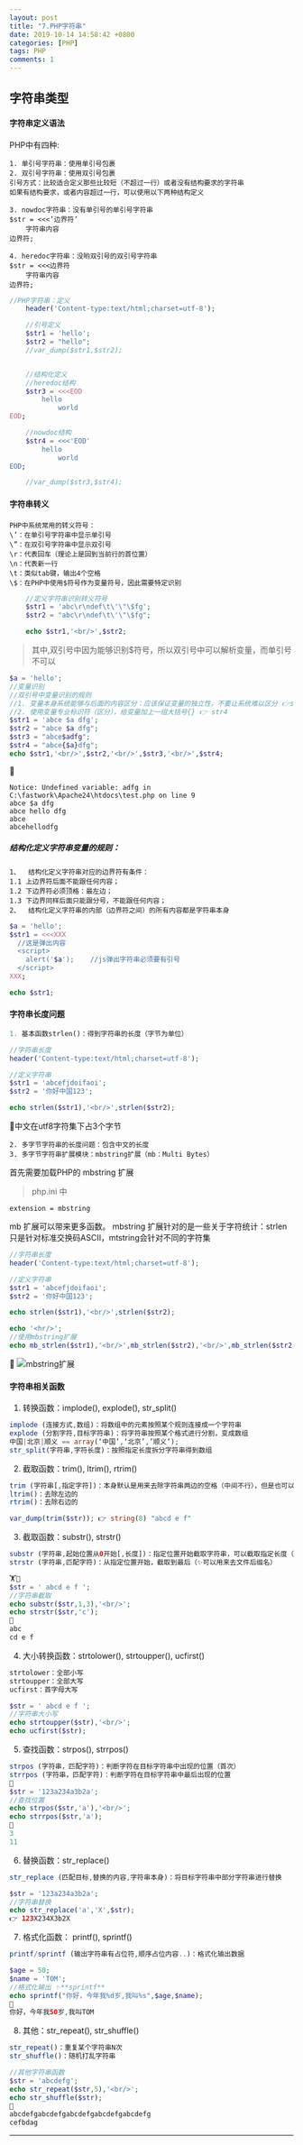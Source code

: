 ```yaml
---
layout: post
title: "7.PHP字符串"
date: 2019-10-14 14:58:42 +0800
categories: [PHP]
tags: PHP
comments: 1
---
```


## 字符串类型
#### 字符串定义语法
PHP中有四种:
```
1. 单引号字符串：使用单引号包裹
2. 双引号字符串：使用双引号包裹
引号方式：比较适合定义那些比较短（不超过一行）或者没有结构要求的字符串
如果有结构要求，或者内容超过一行，可以使用以下两种结构定义

3. nowdoc字符串：没有单引号的单引号字符串
$str = <<<’边界符’
	字符串内容
边界符;

4. heredoc字符串：没哟双引号的双引号字符串
$str = <<<边界符
	字符串内容
边界符;
```

```php
//PHP字符串：定义
	header('Content-type:text/html;charset=utf-8');

	//引号定义
	$str1 = 'hello';
	$str2 = "hello";
	//var_dump($str1,$str2);


	//结构化定义
	//heredoc结构
	$str3 = <<<EOD
		hello
			world
EOD;

	//nowdoc结构
	$str4 = <<<'EOD'
		hello
			world
EOD;

	//var_dump($str3,$str4);
```

#### 字符串转义
```
PHP中系统常用的转义符号：
\’：在单引号字符串中显示单引号
\”：在双引号字符串中显示双引号
\r：代表回车（理论上是回到当前行的首位置）
\n：代表新一行
\t：类似tab键，输出4个空格
\$：在PHP中使用$符号作为变量符号，因此需要特定识别
```

```php
	//定义字符串识别转义符号
	$str1 = 'abc\r\ndef\t\'\"\$fg';
	$str2 = "abc\r\ndef\t\'\"\$fg";

	echo $str1,'<br/>',$str2;
```
> 其中,双引号中因为能够识别$符号，所以双引号中可以解析变量，而单引号不可以

```php
$a = 'hello';
//变量识别
//双引号中变量识别的规则
//1. 变量本身系统能够与后面的内容区分：应该保证变量的独立性，不要让系统难以区分 👉str2,str3
//2. 使用变量专业标识符（区分），给变量加上一组大括号{} 👉 str4
$str1 = 'abce $a dfg';
$str2 = "abce $a dfg";
$str3 = "abce$adfg";
$str4 = "abce{$a}dfg";
echo $str1,'<br/>',$str2,'<br/>',$str3,'<br/>',$str4;
```
🍎
```
Notice: Undefined variable: adfg in C:\fastwork\Apache24\htdocs\test.php on line 9
abce $a dfg
abce hello dfg
abce
abcehellodfg
```

##### 结构化定义字符串变量的规则：
```
1、	结构化定义字符串对应的边界符有条件：
1.1	上边界符后面不能跟任何内容；
1.2	下边界符必须顶格：最左边；
1.3	下边界同样后面只能跟分号，不能跟任何内容；
2、	结构化定义字符串的内部（边界符之间）的所有内容都是字符串本身
```
```php
$a = 'hello';
$str1 = <<<XXX
  //这是弹出内容
  <script>
    alert('$a');	//js弹出字符串必须要有引号
  </script>
XXX;

echo $str1;
```

#### 字符串长度问题
```php
1. 基本函数strlen()：得到字符串的长度（字节为单位）

//字符串长度
header('Content-type:text/html;charset=utf-8');

//定义字符串
$str1 = 'abcefjdoifaoi';
$str2 = '你好中国123';

echo strlen($str1),'<br/>',strlen($str2);
```
🌴中文在utf8字符集下占3个字节

```
2. 多字节字符串的长度问题：包含中文的长度
3. 多字节字符串扩展模块：mbstring扩展（mb：Multi Bytes）
```
首先需要加载PHP的 mbstring 扩展
> php.ini 中

```
extension = mbstring
```
mb 扩展可以带来更多函数。 mbstring 扩展针对的是一些关于字符统计：strlen只是针对标准交换码ASCII，mtstring会针对不同的字符集
```php
//字符串长度
header('Content-type:text/html;charset=utf-8');

//定义字符串
$str1 = 'abcefjdoifaoi';
$str2 = '你好中国123';

echo strlen($str1),'<br/>',strlen($str2);

echo '<hr/>';
//使用mbstring扩展
echo mb_strlen($str1),'<br/>',mb_strlen($str2),'<br/>',mb_strlen($str2,'utf-8');
```
🍎
![mbstring扩展](/files/php/mbstring扩展.png)

#### 字符串相关函数
1. 转换函数：implode(), explode(), str_split()
```php
implode (连接方式,数组)：将数组中的元素按照某个规则连接成一个字符串
explode (分割字符,目标字符串)：将字符串按照某个格式进行分割，变成数组
中国|北京|顺义 == array(‘中国’,‘北京’,’顺义’);
str_split(字符串,字符长度)：按照指定长度拆分字符串得到数组
```

2. 截取函数：trim(), ltrim(), rtrim()
```php
trim (字符串[,指定字符])：本身默认是用来去除字符串两边的空格（中间不行），但是也可以指定要去除的内容，是按照指定的内容循环去除两边有的内容：直到碰到一个不是目标字符为止
ltrim()：去除左边的
rtrim()：去除右边的

var_dump(trim($str)); 👉 string(8) "abcd e f"
```

3. 截取函数：substr(), strstr()
```php
substr (字符串,起始位置从0开始[,长度])：指定位置开始截取字符串，可以截取指定长度（不指定到最后）
strstr (字符串,匹配字符)：从指定位置开始，截取到最后（✨可以用来去文件后缀名）

🏋🌰
$str = ' abcd e f ';
//字符串截取
echo substr($str,1,3),'<br/>';
echo strstr($str,'c');
🍎
abc
cd e f
```

4. 大小转换函数：strtolower(), strtoupper(), ucfirst()
```php
strtolower：全部小写
strtoupper：全部大写
ucfirst：首字母大写

$str = ' abcd e f ';
//字符串大小写
echo strtoupper($str),'<br/>';
echo ucfirst($str);
```
5. 查找函数：strpos(), strrpos()
```php
strpos (字符串，匹配字符)：判断字符在目标字符串中出现的位置（首次）
strrpos (字符串，匹配字符)：判断字符在目标字符串中最后出现的位置
🌰
$str = '123a234a3b2a';
//查找位置
echo strpos($str,'a'),'<br/>';
echo strrpos($str,'a');
🍎
3
11
```

6. 替换函数：str_replace()
```php
str_replace (匹配目标,替换的内容,字符串本身)：将目标字符串中部分字符串进行替换

$str = '123a234a3b2a';
//字符串替换
echo str_replace('a','X',$str);
👉 123X234X3b2X
```

7. 格式化函数： printf(), sprintf()
```php
printf/sprintf (输出字符串有占位符,顺序占位内容..)：格式化输出数据

$age = 50;
$name = 'TOM';
//格式化输出 ✨**sprintf**
echo sprintf("你好，今年我%d岁,我叫%s",$age,$name);
🍎
你好，今年我50岁,我叫TOM
```
8. 其他：str_repeat(), str_shuffle()
```php
str_repeat()：重复某个字符串N次
str_shuffle()：随机打乱字符串

//其他字符串函数
$str = 'abcdefg';
echo str_repeat($str,5),'<br/>';
echo str_shuffle($str);
🍎
abcdefgabcdefgabcdefgabcdefgabcdefg
cefbdag
```
---

